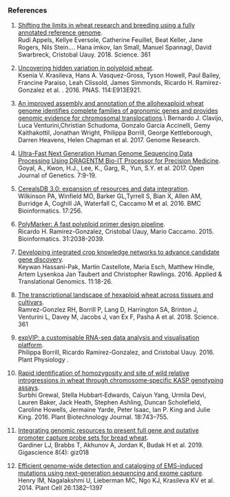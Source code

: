 ### References

1.  [Shifting the limits in wheat research and breeding using a fully
    annotated reference
    genome](http://dx.doi.org/10.1126/science.aar7191).\
    Rudi Appels, Kellye Eversole, Catherine Feuillet, Beat Keller, Jane
    Rogers, Nils Stein\.... Hana imkov, Ian Small, Manuel Spannagl,
    David Swarbreck, Cristobal Uauy. 2018. Science. 361
2.  [Uncovering hidden variation in polyploid
    wheat](http://dx.doi.org/10.1073/pnas.1619268114).\
    Ksenia V. Krasileva, Hans A. Vasquez-Gross, Tyson Howell, Paul
    Bailey, Francine Paraiso, Leah Clissold, James Simmonds, Ricardo H.
    Ramirez-Gonzalez et al. . 2016. PNAS. 114:E913E921.
3.  [An improved assembly and annotation of the allohexaploid wheat
    genome identifies complete families of agronomic genes and provides
    genomic evidence for chromosomal
    translocations](http://dx.doi.org/http://www.genome.org/cgi/doi/10.1101/gr.217117.116.).\
    Bernardo J. Clavijo, Luca Venturini,Christian Schudoma, Gonzalo
    Garcia Accinelli, Gemy Kaithakottil, Jonathan Wright, Philippa
    Borrill, George Kettleborough, Darren Heavens, Helen Chapman et
    al. 2017. Genome Research.
4.  [Ultra-Fast Next Generation Human Genome Sequencing Data Processing
    Using DRAGENTM Bio-IT Processor for Precision
    Medicine](http://dx.doi.org/https://doi.org/10.4236/ojgen.2017.71002).\
    Goyal, A., Kwon, H.J., Lee, K., Garg, R., Yun, S.Y. et al. 2017.
    Open Journal of Genetics. 7:9-19.
5.  [CerealsDB 3.0: expansion of resources and data
    integration](http://dx.doi.org/10.1186/s12859-016-1139-X).\
    Wilkinson PA, Winfield MO, Barker GL,Tyrrell S, Bian X, Allen AM,
    Burridge A, Coghill JA, Waterfall C, Caccamo M et al. 2016. BMC
    Bioinformatics. 17:256.
6.  [PolyMarker: A fast polyploid primer design
    pipeline](http://dx.doi.org/doi:10.1093/bioinformatics/btv069).\
    Ricardo H. Ramirez-Gonzalez, Cristobal Uauy, Mario Caccamo. 2015.
    Bioinformatics. 31:2038-2039.
7.  [Developing integrated crop knowledge networks to advance candidate
    gene
    discovery](http://dx.doi.org/https://doi.org/10.1016/j.atg.2016.10.003).\
    Keywan Hassani-Pak, Martin Castellote, Maria Esch, Matthew Hindle,
    Artem Lysenkoa Jan Taubert and Christopher Rawlings. 2016. Applied &
    Translational Genomics. 11:18-26.
8.  [The transcriptional landscape of hexaploid wheat across tissues and
    cultivars](http://dx.doi.org/doi:10.1126/science.aar6089).\
    Ramrez-Gonzlez RH, Borrill P, Lang D, Harrington SA, Brinton J,
    Venturini L, Davey M, Jacobs J, van Ex F, Pasha A et al. 2018.
    Science. 361
9.  [expVIP: a customisable RNA-seq data analysis and visualisation
    platform](http://dx.doi.org/doi:10.1104/pp.15.01667).\
    Philippa Borrill, Ricardo Ramirez-Gonzalez, and Cristobal
    Uauy. 2016. Plant Physiology .

10. [Rapid identification of homozygosity and site of wild relative introgressions in wheat through 
    chromosome‐specific KASP genotyping assays](https://onlinelibrary.wiley.com/doi/full/10.1111/pbi.13241).\
    Surbhi Grewal, Stella Hubbart‐Edwards, Caiyun Yang, Urmila Devi, Lauren Baker, Jack Heath, Stephen Ashling, Duncan Scholefield, 
    Caroline Howells, Jermaine Yarde, Peter Isaac, Ian P. King and Julie King.
    2016. Plant Biotechnology Journal. 18:743–755.

11. [Integrating genomic resources to present full gene and putative promoter capture probe sets for bread wheat](https://academic.oup.com/gigascience/article/8/4/giz018/5304888).\
	Gardiner LJ, Brabbs T, Akhunov A, Jordan K, Budak H et al. 2019. Gigascience 8(4): giz018

12. [Efficient genome-wide detection and cataloging of EMS-induced mutations using next-generation sequencing and exome capture](http://www.plantcell.org/content/26/4/1382).\
	Henry IM, Nagalakshmi U, Lieberman MC, Ngo KJ, Krasileva KV et al. 2014. Plant Cell 26:1382–1397

